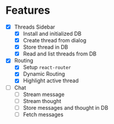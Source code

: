 # Features

- [x] Threads Sidebar
  - [x] Install and initialized DB
  - [x] Create thread from dialog
  - [x] Store thread in DB
  - [x] Read and list threads from DB
- [x] Routing
  - [x] Setup `react-router`
  - [x] Dynamic Routing
  - [x] Highlight active thread
- [ ] Chat
  - [ ] Stream message
  - [ ] Stream thought
  - [ ] Store messages and thought in DB
  - [ ] Fetch messages
